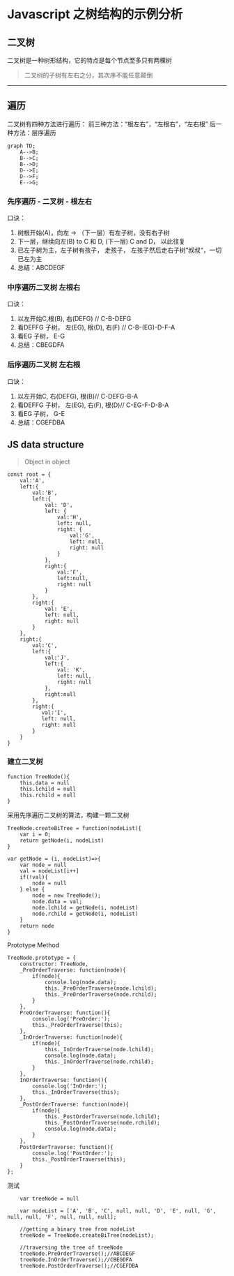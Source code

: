 # Javascript 之树结构的示例分析

## 二叉树
二叉树是一种树形结构，它的特点是每个节点至多只有两棵树

>二叉树的子树有左右之分，其次序不能任意颠倒

---
## 遍历

二叉树有四种方法进行遍历： 
前三种方法：“根左右”，“左根右”，“左右根”
后一种方法：层序遍历

```mermaid
graph TD;
    A-->B;
    B-->C;
    B-->D;
    D-->E;
    D-->F;
    E-->G;
```

### 先序遍历 - 二叉树  - 根左右
口诀：
  1. 树根开始(A)，向左 -> （下一层）有左子树，没有右子树 <br/>
  2. 下一层，继续向左(B) to C 和 D, (下一层) C and D， 以此往复
  3. 已左子树为主，左子树有孩子， 走孩子， 左孩子然后走右子树”叔叔“，一切已左为主
  4. 总结：ABCDEGF


### 中序遍历二叉树 左根右
口诀：
   1. 以左开始C,根(B), 右(DEFG) // C-B-DEFG
   2. 看DEFFG 子树， 左(EG), 根(D), 右(F) // C-B-(EG)-D-F-A
   3. 看EG 子树， E-G 
   4. 总结：CBEGDFA

### 后序遍历二叉树 左右根
口诀：
   1. 以左开始C, 右(DEFG), 根(B)// C-DEFG-B-A
   2. 看DEFFG 子树， 左(EG), 右(F), 根(D)// C-EG-F-D-B-A
   3. 看EG 子树， G-E
   4. 总结：CGEFDBA
   

## JS data structure 
> Object in object 
```
const root = {
    val:'A',
    left:{
        val:'B', 
        left:{
            val: 'D', 
            left: {
                val:'H',
                left: null, 
                right: {
                    val:'G',
                    left: null, 
                    right: null
                }
            }, 
            right:{
                val:'F', 
                left:null, 
                right: null
            }
        }, 
        right:{ 
            val: 'E', 
            left: null, 
            right: null
        }
    },
    right:{
        val:'C', 
        left:{
            val:'J',
            left:{
                val: 'K', 
                left: null, 
                right: null
            }, 
            right:null
        }, 
        right:{
           val:'I',
           left: null, 
           right: null 
        }
    }
}
```

### 建立二叉树

```
function TreeNode(){
    this.data = null 
    this.lchild = null
    this.rchild = null 
}
```

采用先序遍历二叉树的算法，构建一颗二叉树

```
TreeNode.createBiTree = function(nodeList){
    var i = 0; 
    return getNode(i, nodeList)
}

var getNode = (i, nodeList)=>{
    var node = null 
    val = nodeList[i++]
    if(!val){
        node = null 
    } else {
        node = new TreeNode();
        node.data = val; 
        node.lchild = getNode(i, nodeList)
        node.rchild = getNode(i, nodeList)
    }
    return node 
}
```

Prototype Method 

```
TreeNode.prototype = {
    constructor: TreeNode,
    _PreOrderTraverse: function(node){
        if(node){
            console.log(node.data);
            this._PreOrderTraverse(node.lchild);
            this._PreOrderTraverse(node.rchild);
        }
    },
    PreOrderTraverse: function(){
        console.log('PreOrder:');
        this._PreOrderTraverse(this);
    },
    _InOrderTraverse: function(node){
        if(node){
            this._InOrderTraverse(node.lchild);
            console.log(node.data);
            this._InOrderTraverse(node.rchild);
        }
    },
    InOrderTraverse: function(){
        console.log('InOrder:');
        this._InOrderTraverse(this);
    },
    _PostOrderTraverse: function(node){
        if(node){
            this._PostOrderTraverse(node.lchild);
            this._PostOrderTraverse(node.rchild);
            console.log(node.data);
        }
    },
    PostOrderTraverse: function(){
        console.log('PostOrder:');
        this._PostOrderTraverse(this);
    }
};
```

测试

```
    var treeNode = null

    var nodeList = ['A', 'B', 'C', null, null, 'D', 'E', null, 'G', null, null, 'F', null, null, null];
    
    //getting a binary tree from nodeList
    treeNode = TreeNode.createBiTree(nodeList); 
    
    //traversing the tree of treeNode
    treeNode.PreOrderTraverse();//ABCDEGF
    treeNode.InOrderTraverse();//CBEGDFA
    treeNode.PostOrderTraverse();//CGEFDBA
```
